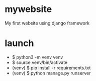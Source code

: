 # mywebsite
My first website using django framework

# launch
- $ python3 -m venv venv
- $ source venv/bin/activate
- (venv) $ pip install -r requirements.txt
- (venv) $ python manage.py runserver
